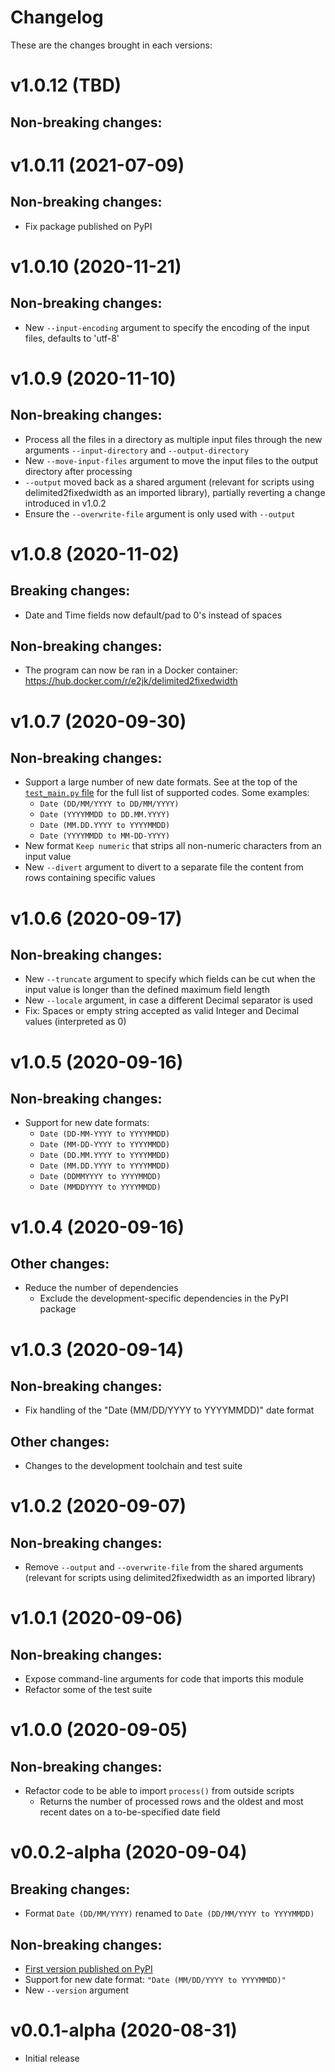 # Changelog
These are the changes brought in each versions:

v1.0.12 (TBD)
====================
Non-breaking changes:
---------------------

v1.0.11 (2021-07-09)
====================
Non-breaking changes:
---------------------
* Fix package published on PyPI

v1.0.10 (2020-11-21)
====================
Non-breaking changes:
---------------------
* New `--input-encoding` argument to specify the encoding of the input files, defaults to 'utf-8'

v1.0.9 (2020-11-10)
===================
Non-breaking changes:
---------------------
* Process all the files in a directory as multiple input files through the new arguments `--input-directory` and `--output-directory`
* New `--move-input-files` argument to move the input files to the output directory after processing
* `--output` moved back as a shared argument (relevant for scripts using delimited2fixedwidth as an imported library), partially reverting a change introduced in v1.0.2
* Ensure the `--overwrite-file` argument is only used with `--output`

v1.0.8 (2020-11-02)
===================
Breaking changes:
-----------------
* Date and Time fields now default/pad to 0's instead of spaces

Non-breaking changes:
---------------------
* The program can now be ran in a Docker container: https://hub.docker.com/r/e2jk/delimited2fixedwidth

v1.0.7 (2020-09-30)
===================
Non-breaking changes:
---------------------
* Support a large number of new date formats. See at the top of the [`test_main.py` file](https://github.com/e2jk/delimited2fixedwidth/blob/master/tests/test_main.py#L37) for the full list of supported codes. Some examples:
  * `Date (DD/MM/YYYY to DD/MM/YYYY)`
  * `Date (YYYYMMDD to DD.MM.YYYY)`
  * `Date (MM.DD.YYYY to YYYYMMDD)`
  * `Date (YYYYMMDD to MM-DD-YYYY)`
* New format `Keep numeric` that strips all non-numeric characters from an input value
* New `--divert` argument to divert to a separate file the content from rows containing specific values

v1.0.6 (2020-09-17)
===================
Non-breaking changes:
---------------------
* New `--truncate` argument to specify which fields can be cut when the input value is longer than the defined maximum field length
* New `--locale` argument, in case a different Decimal separator is used
* Fix: Spaces or empty string accepted as valid Integer and Decimal values (interpreted as 0)

v1.0.5 (2020-09-16)
===================
Non-breaking changes:
---------------------
* Support for new date formats:
  * `Date (DD-MM-YYYY to YYYYMMDD)`
  * `Date (MM-DD-YYYY to YYYYMMDD)`
  * `Date (DD.MM.YYYY to YYYYMMDD)`
  * `Date (MM.DD.YYYY to YYYYMMDD)`
  * `Date (DDMMYYYY to YYYYMMDD)`
  * `Date (MMDDYYYY to YYYYMMDD)`

v1.0.4 (2020-09-16)
===================
Other changes:
--------------
* Reduce the number of dependencies
  * Exclude the development-specific dependencies in the PyPI package

v1.0.3 (2020-09-14)
===================
Non-breaking changes:
---------------------
* Fix handling of the "Date (MM/DD/YYYY to YYYYMMDD)" date format

Other changes:
--------------
* Changes to the development toolchain and test suite

v1.0.2 (2020-09-07)
===================
Non-breaking changes:
---------------------
* Remove `--output` and `--overwrite-file` from the shared arguments (relevant for scripts using delimited2fixedwidth as an imported library)

v1.0.1 (2020-09-06)
===================
Non-breaking changes:
---------------------
* Expose command-line arguments for code that imports this module
* Refactor some of the test suite

v1.0.0 (2020-09-05)
===================
Non-breaking changes:
---------------------
* Refactor code to be able to import `process()` from outside scripts
  * Returns the number of processed rows and the oldest and most recent dates on a to-be-specified date field

v0.0.2-alpha (2020-09-04)
=========================
Breaking changes:
-----------------
* Format `Date (DD/MM/YYYY)` renamed to `Date (DD/MM/YYYY to YYYYMMDD)`

Non-breaking changes:
---------------------
* [First version published on PyPI](https://pypi.org/project/delimited2fixedwidth)
* Support for new date format: `"Date (MM/DD/YYYY to YYYYMMDD)"`
* New `--version` argument

v0.0.1-alpha (2020-08-31)
=========================
* Initial release

